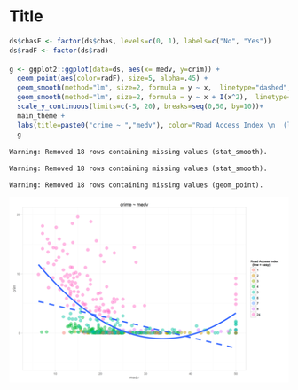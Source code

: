 # Title

<!-- These two chunks should be added in the beginning of every .Rmd that you want to source an .R script -->
<!--  The 1st mandatory chunck  -->
<!--  Set the working directory to the repository's base directory -->


<!--  The 2nd mandatory chunck  -->
<!-- Set the report-wide options, and point to the external code file. -->




<!-- Load 'sourced' R files.  Suppress the output when loading packages. --> 



<!-- Load the sources.  Suppress the output when loading sources. --> 



<!-- Load any Global functions and variables declared in the R file.  Suppress the output. --> 


<!-- Declare any global functions specific to a Rmd output.  Suppress the output. --> 


<!-- Load the datasets.   -->


<!-- Tweak the datasets.   -->




<!-- Basic table view.   -->


<!-- Basic graph view.   -->

```r
ds$chasF <- factor(ds$chas, levels=c(0, 1), labels=c("No", "Yes"))
ds$radF <- factor(ds$rad)

g <- ggplot2::ggplot(data=ds, aes(x= medv, y=crim)) +
  geom_point(aes(color=radF), size=5, alpha=.45) + 
  geom_smooth(method="lm", size=2, formula = y ~ x,  linetype="dashed", se=F)+
  geom_smooth(method="lm", size=2, formula = y ~ x + I(x^2),  linetype="solid", se=F)+
  scale_y_continuous(limits=c(-5, 20), breaks=seq(0,50, by=10))+
  main_theme +
  labs(title=paste0("crime ~ ","medv"), color="Road Access Index \n  (low = easy)")
  g 
```

```
Warning: Removed 18 rows containing missing values (stat_smooth).
```

```
Warning: Removed 18 rows containing missing values (stat_smooth).
```

```
Warning: Removed 18 rows containing missing values (geom_point).
```

<img src="figure_rmd/basic_graph-1.png" title="" alt="" width="550px" />




